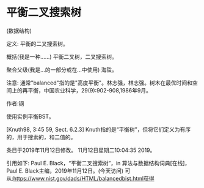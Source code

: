 # 平衡二叉搜索树


(数据结构)



定义:
平衡的二叉搜索树。



概括(我是一种……)
平衡二叉树，二叉搜索树。



聚合父级(我是…的一部分或在…中使用)
海蜇。



注意:
通常"balanced"指的是"高度平衡"。林志强，林志强。树木在最优时间和空间上的再平衡，中国农业科学，29(9):902-908,1986年9月。


作者:钢


使用实例平衡BST。



[Knuth98, 3:45 59, Sect. 6.2.3] Knuth指的是“平衡树”，但将它们定义为有序的，用于搜索的，和二值的。








条目于2019年11月12日修改。
11月12日星期二10:04:35 2019。



引用如下:
Paul E. Black，“平衡二叉搜索树”，in
算法与数据结构词典[在线]，Paul E. Black主编，2019年11月12日。(今天访问)
可从:https://www.nist.gov/dads/HTML/balancedbist.html获得